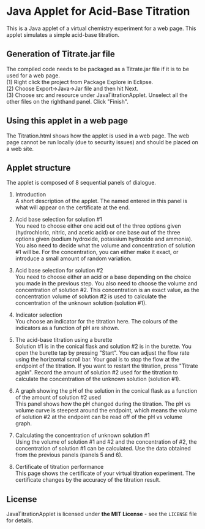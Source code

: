 # Java Applet for Acid-Base Titration
This is a Java applet of a virtual chemistry experiment for a web page. This applet simulates a simple acid-base titration.


## Generation of Titrate.jar file
The compiled code needs to be packaged as a Titrate.jar file if it is to be used for a web page.<br>
(1) Right click the project from Package Explore in Eclipse.<br>
(2) Choose Export->Java->Jar file and then hit Next.<br>
(3) Choose src and resource under JavaTitrationApplet. Unselect all the other files on the righthand panel. Click "Finish".


## Using this applet in a web page
The Titration.html shows how the applet is used in a web page. The web page cannot be run locally (due to security issues) and should be placed on a web site. 


## Applet structure
The applet is composed of 8 sequential panels of dialogue.
1. Introduction<br>
A short description of the applet. The named entered in this panel is what will appear on the certificate at the end.

2. Acid base selection for solution #1<br>
You need to choose either one acid out of the three options given (hydrochloric, nitric, and acetic acid) or one base out of the three options given (sodium hydroxide, potassium hydroxide and ammonia). You also need to decide what the volume and concentration of solution #1 will be. For the concentration, you can either make it exact, or introduce a small amount of random variation.

3. Acid base selection for solution #2<br>
You need to choose either an acid or a base depending on the choice you made in the previous step. You also need to choose the volume and concentration of solution #2. This concentration is an exact value, as the concentration volume of solution #2 is used to calculate the concentration of the unknown solution (solution #1).

4. Indicator selection<br>
You choose an indicator for the titration here. The colours of the indicators as a function of pH are shown.
  
5. The acid-base titration using a burette<br>
Solution #1 is in the conical flask and solution #2 is in the burette. You open the burette tap by pressing "Start". You can adjust the flow rate using the horizontal scroll bar. Your goal is to stop the flow at the endpoint of the titration. If you want to restart the titration, press "Titrate again". Record the amount of solution #2 used for the titration to calculate the concentration of the unknown solution (solution #1).

6. A graph showing the pH of the solution in the conical flask as a function of the amount of solution #2 used<br>
This panel shows how the pH changed during the titration. The pH vs volume curve is steepest around the endpoint, which means the volume of solution #2 at the endpoint can be read off of the pH vs volume graph.

7. Calculating the concentration of unknown solution #1<br>
Using the volume of solution #1 and #2 and the concentration of #2, the concentration of solution #1 can be calculated. Use the data obtained from the previous panels (panels 5 and 6).

8. Certificate of titration performance<br>
This page shows the certificate of your virtual titration experiment. The certificate changes by the accuracy of the titration result.


## License
JavaTitrationApplet is licensed under <B>the MIT License</B> - see the `LICENSE` file for details.
